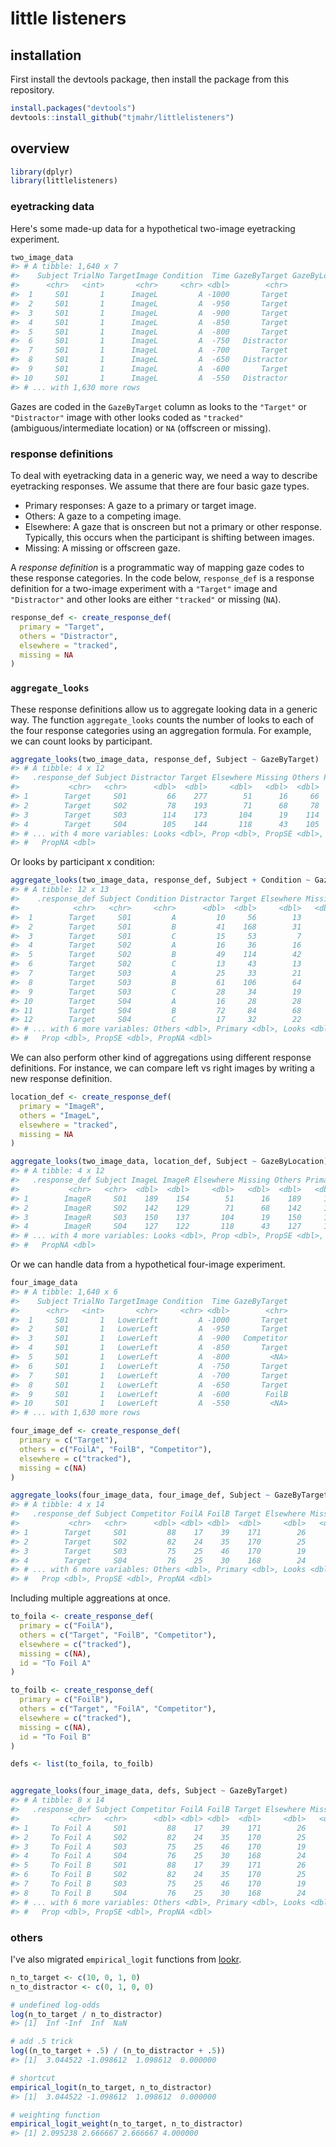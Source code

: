 
<!-- README.md is generated from README.Rmd. Please edit that file -->
little listeners
================

installation
------------

First install the devtools package, then install the package from this repository.

``` r
install.packages("devtools")
devtools::install_github("tjmahr/littlelisteners")
```

overview
--------

``` r
library(dplyr)
library(littlelisteners)
```

### eyetracking data

Here's some made-up data for a hypothetical two-image eyetracking experiment.

``` r
two_image_data
#> # A tibble: 1,640 x 7
#>    Subject TrialNo TargetImage Condition  Time GazeByTarget GazeByLocation
#>      <chr>   <int>       <chr>     <chr> <dbl>        <chr>          <chr>
#>  1     S01       1      ImageL         A -1000       Target         ImageL
#>  2     S01       1      ImageL         A  -950       Target         ImageL
#>  3     S01       1      ImageL         A  -900       Target         ImageL
#>  4     S01       1      ImageL         A  -850       Target         ImageL
#>  5     S01       1      ImageL         A  -800       Target         ImageL
#>  6     S01       1      ImageL         A  -750   Distractor         ImageR
#>  7     S01       1      ImageL         A  -700       Target         ImageL
#>  8     S01       1      ImageL         A  -650   Distractor         ImageR
#>  9     S01       1      ImageL         A  -600       Target         ImageL
#> 10     S01       1      ImageL         A  -550   Distractor         ImageR
#> # ... with 1,630 more rows
```

Gazes are coded in the `GazeByTarget` column as looks to the `"Target"` or `"Distractor"` image with other looks coded as `"tracked"` (ambiguous/intermediate location) or `NA` (offscreen or missing).

### response definitions

To deal with eyetracking data in a generic way, we need a way to describe eyetracking responses. We assume that there are four basic gaze types.

-   Primary responses: A gaze to a primary or target image.
-   Others: A gaze to a competing image.
-   Elsewhere: A gaze that is onscreen but not a primary or other response. Typically, this occurs when the participant is shifting between images.
-   Missing: A missing or offscreen gaze.

A *response definition* is a programmatic way of mapping gaze codes to these response categories. In the code below, `response_def` is a response definition for a two-image experiment with a `"Target"` image and `"Distractor"` and other looks are either `"tracked"` or missing (`NA`).

``` r
response_def <- create_response_def(
  primary = "Target",
  others = "Distractor",
  elsewhere = "tracked",
  missing = NA
)
```

### `aggregate_looks`

These response definitions allow us to aggregate looking data in a generic way. The function `aggregate_looks` counts the number of looks to each of the four response categories using an aggregation formula. For example, we can count looks by participant.

``` r
aggregate_looks(two_image_data, response_def, Subject ~ GazeByTarget)
#> # A tibble: 4 x 12
#>   .response_def Subject Distractor Target Elsewhere Missing Others Primary
#>           <chr>   <chr>      <dbl>  <dbl>     <dbl>   <dbl>  <dbl>   <dbl>
#> 1        Target     S01         66    277        51      16     66     277
#> 2        Target     S02         78    193        71      68     78     193
#> 3        Target     S03        114    173       104      19    114     173
#> 4        Target     S04        105    144       118      43    105     144
#> # ... with 4 more variables: Looks <dbl>, Prop <dbl>, PropSE <dbl>,
#> #   PropNA <dbl>
```

Or looks by participant x condition:

``` r
aggregate_looks(two_image_data, response_def, Subject + Condition ~ GazeByTarget)
#> # A tibble: 12 x 13
#>    .response_def Subject Condition Distractor Target Elsewhere Missing
#>            <chr>   <chr>     <chr>      <dbl>  <dbl>     <dbl>   <dbl>
#>  1        Target     S01         A         10     56        13       3
#>  2        Target     S01         B         41    168        31       6
#>  3        Target     S01         C         15     53         7       7
#>  4        Target     S02         A         16     36        16      14
#>  5        Target     S02         B         49    114        42      41
#>  6        Target     S02         C         13     43        13      13
#>  7        Target     S03         A         25     33        21       3
#>  8        Target     S03         B         61    106        64      15
#>  9        Target     S03         C         28     34        19       1
#> 10        Target     S04         A         16     28        28      10
#> 11        Target     S04         B         72     84        68      22
#> 12        Target     S04         C         17     32        22      11
#> # ... with 6 more variables: Others <dbl>, Primary <dbl>, Looks <dbl>,
#> #   Prop <dbl>, PropSE <dbl>, PropNA <dbl>
```

We can also perform other kind of aggregations using different response definitions. For instance, we can compare left vs right images by writing a new response definition.

``` r
location_def <- create_response_def(
  primary = "ImageR",
  others = "ImageL",
  elsewhere = "tracked",
  missing = NA
)

aggregate_looks(two_image_data, location_def, Subject ~ GazeByLocation)
#> # A tibble: 4 x 12
#>   .response_def Subject ImageL ImageR Elsewhere Missing Others Primary
#>           <chr>   <chr>  <dbl>  <dbl>     <dbl>   <dbl>  <dbl>   <dbl>
#> 1        ImageR     S01    189    154        51      16    189     154
#> 2        ImageR     S02    142    129        71      68    142     129
#> 3        ImageR     S03    150    137       104      19    150     137
#> 4        ImageR     S04    127    122       118      43    127     122
#> # ... with 4 more variables: Looks <dbl>, Prop <dbl>, PropSE <dbl>,
#> #   PropNA <dbl>
```

Or we can handle data from a hypothetical four-image experiment.

``` r
four_image_data
#> # A tibble: 1,640 x 6
#>    Subject TrialNo TargetImage Condition  Time GazeByTarget
#>      <chr>   <int>       <chr>     <chr> <dbl>        <chr>
#>  1     S01       1   LowerLeft         A -1000       Target
#>  2     S01       1   LowerLeft         A  -950       Target
#>  3     S01       1   LowerLeft         A  -900   Competitor
#>  4     S01       1   LowerLeft         A  -850       Target
#>  5     S01       1   LowerLeft         A  -800         <NA>
#>  6     S01       1   LowerLeft         A  -750       Target
#>  7     S01       1   LowerLeft         A  -700       Target
#>  8     S01       1   LowerLeft         A  -650       Target
#>  9     S01       1   LowerLeft         A  -600        FoilB
#> 10     S01       1   LowerLeft         A  -550         <NA>
#> # ... with 1,630 more rows

four_image_def <- create_response_def(
  primary = c("Target"),
  others = c("FoilA", "FoilB", "Competitor"),
  elsewhere = c("tracked"),
  missing = c(NA)
)

aggregate_looks(four_image_data, four_image_def, Subject ~ GazeByTarget)
#> # A tibble: 4 x 14
#>   .response_def Subject Competitor FoilA FoilB Target Elsewhere Missing
#>           <chr>   <chr>      <dbl> <dbl> <dbl>  <dbl>     <dbl>   <dbl>
#> 1        Target     S01         88    17    39    171        26      69
#> 2        Target     S02         82    24    35    170        25      74
#> 3        Target     S03         75    25    46    170        19      75
#> 4        Target     S04         76    25    30    168        24      87
#> # ... with 6 more variables: Others <dbl>, Primary <dbl>, Looks <dbl>,
#> #   Prop <dbl>, PropSE <dbl>, PropNA <dbl>
```

Including multiple aggreations at once.

``` r
to_foila <- create_response_def(
  primary = c("FoilA"),
  others = c("Target", "FoilB", "Competitor"),
  elsewhere = c("tracked"),
  missing = c(NA),
  id = "To Foil A"
)

to_foilb <- create_response_def(
  primary = c("FoilB"),
  others = c("Target", "FoilA", "Competitor"),
  elsewhere = c("tracked"),
  missing = c(NA),
  id = "To Foil B"
)

defs <- list(to_foila, to_foilb)


aggregate_looks(four_image_data, defs, Subject ~ GazeByTarget)
#> # A tibble: 8 x 14
#>   .response_def Subject Competitor FoilA FoilB Target Elsewhere Missing
#>           <chr>   <chr>      <dbl> <dbl> <dbl>  <dbl>     <dbl>   <dbl>
#> 1     To Foil A     S01         88    17    39    171        26      69
#> 2     To Foil A     S02         82    24    35    170        25      74
#> 3     To Foil A     S03         75    25    46    170        19      75
#> 4     To Foil A     S04         76    25    30    168        24      87
#> 5     To Foil B     S01         88    17    39    171        26      69
#> 6     To Foil B     S02         82    24    35    170        25      74
#> 7     To Foil B     S03         75    25    46    170        19      75
#> 8     To Foil B     S04         76    25    30    168        24      87
#> # ... with 6 more variables: Others <dbl>, Primary <dbl>, Looks <dbl>,
#> #   Prop <dbl>, PropSE <dbl>, PropNA <dbl>
```

### others

I've also migrated `empirical_logit` functions from [lookr](https://github.com/tjmahr/lookr).

``` r
n_to_target <- c(10, 0, 1, 0)
n_to_distractor <- c(0, 1, 0, 0)

# undefined log-odds
log(n_to_target / n_to_distractor)
#> [1]  Inf -Inf  Inf  NaN

# add .5 trick
log((n_to_target + .5) / (n_to_distractor + .5))
#> [1]  3.044522 -1.098612  1.098612  0.000000

# shortcut
empirical_logit(n_to_target, n_to_distractor)
#> [1]  3.044522 -1.098612  1.098612  0.000000

# weighting function
empirical_logit_weight(n_to_target, n_to_distractor)
#> [1] 2.095238 2.666667 2.666667 4.000000
```

